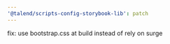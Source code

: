 ```yaml
---
'@talend/scripts-config-storybook-lib': patch
---
```


fix: use bootstrap.css at build instead of rely on surge
